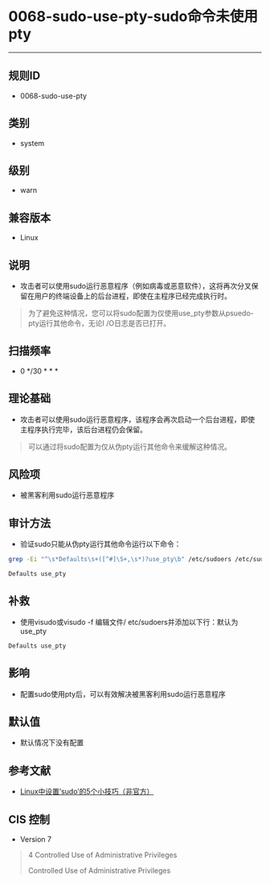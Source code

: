 # 0068-sudo-use-pty-sudo命令未使用pty
---

## 规则ID

- 0068-sudo-use-pty


## 类别

- system


## 级别

- warn


## 兼容版本


- Linux




## 说明


- 攻击者可以使用sudo运行恶意程序（例如病毒或恶意软件），这将再次分叉保留在用户的终端设备上的后台进程，即使在主程序已经完成执行时。
>   
>   为了避免这种情况，您可以将sudo配置为仅使用use_pty参数从psuedo-pty运行其他命令，无论I /O日志是否已打开。



## 扫描频率
- 0 */30 * * *

## 理论基础


- 攻击者可以使用sudo运行恶意程序，该程序会再次启动一个后台进程，即使主程序执行完毕，该后台进程仍会保留。
>   可以通过将sudo配置为仅从伪pty运行其他命令来缓解这种情况。






## 风险项


- 被黑客利用sudo运行恶意程序



## 审计方法
- 验证sudo只能从伪pty运行其他命令运行以下命令：

``` bash
grep -Ei "^\s*Defaults\s+([^#]\S+,\s*)?use_pty\b" /etc/sudoers /etc/sudoers.d/*

Defaults use_pty
```



## 补救
- 使用visudo或visudo -f <PATH TO FILE>编辑文件/ etc/sudoers并添加以下行：默认为use_pty

``` bash
Defaults use_pty
```



## 影响


- 配置sudo使用pty后，可以有效解决被黑客利用sudo运行恶意程序




## 默认值


- 默认情况下没有配置




## 参考文献


- [Linux中设置’sudo’的5个小技巧（非官方）](https://jingyan.baidu.com/article/47a29f24753254c0142399df.html) 



## CIS 控制


- Version 7
>   4 Controlled Use of Administrative Privileges 
>
>   Controlled Use of Administrative Privileges



